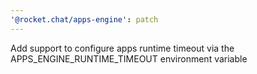 ```yaml
---
'@rocket.chat/apps-engine': patch
---
```


Add support to configure apps runtime timeout via the APPS_ENGINE_RUNTIME_TIMEOUT environment variable
